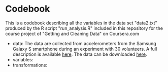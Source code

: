 # Codebook

This is a codebook describing all the variables in the data set "data2.txt" produced by the R script "run_analysis.R" included in this repository for the course project of "Getting and Cleaning Data" on Coursera.com

-  data: The data are collected from accelerometers from the Samsung Galaxy S smartphone during an experiment with 30 volunteers. A full description is available [here](http://archive.ics.uci.edu/ml/datasets/Human+Activity+Recognition+Using+Smartphones). The data can be downloaded [here](https://d396qusza40orc.cloudfront.net/getdata%2Fprojectfiles%2FUCI%20HAR%20Dataset.zip).
- variables:
- transformations: